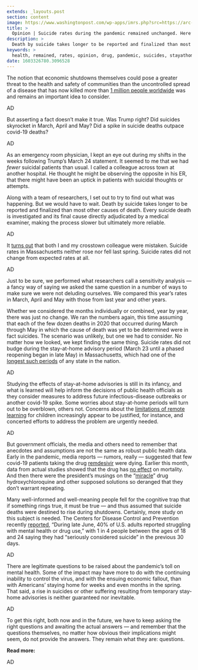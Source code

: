 ```yaml
--- 
extends: _layouts.post 
section: content 
image: https://www.washingtonpost.com/wp-apps/imrs.php?src=https://arc-anglerfish-washpost-prod-washpost.s3.amazonaws.com/public/CNOCOZX6VEI6VMHEGUHE4YGMSE.jpg&w=1440 
title: > 
  Opinion | Suicide rates during the pandemic remained unchanged. Here’s what we can learn from that. 
description: > 
  Death by suicide takes longer to be reported and finalized than most other causes of death.Every suicide death is investigated and its final cause directly adjudicated by a medical examiner, making the process slower but ultimately more reliable.Suicide rates in Massachusetts neither rose nor fell last spring.Suicide rates did not change from expected rates at all.Suicide rates did not budge during the stay-at-home advisory period (March 23 until a phased reopening began in late May) in Massachusetts, which had one of the longest such periods of any state in the nation. 
keywords: > 
  health, remained, rates, opinion, drug, pandemic, suicides, stayathome, right, reported, heres, death, true, learn, suicide, unchanged 
date: 1603326780.3096528 
--- 
```

<div><p class="font--body font-copy gray-darkest ma-0 pb-md ">The notion that economic shutdowns themselves could pose a greater threat to the health and safety of communities than the uncontrolled spread of a disease that has now killed more than <a href="https://coronavirus.jhu.edu/map.html" target="_blank">1 million people worldwide</a> was and remains an important idea to consider.</p><p class="absolute z-0">AD</p><p class=""></p><p class="font--body font-copy gray-darkest ma-0 pb-md ">But asserting a fact doesn&#8217;t make it true. Was Trump right? Did suicides skyrocket in March, April and May? Did a spike in suicide deaths outpace covid-19 deaths?</p><p class="absolute z-0">AD</p><p class=""></p><p class="font--body font-copy gray-darkest ma-0 pb-md ">As an emergency room physician, I kept an eye out during my shifts in the weeks following Trump&#8217;s March 24 statement. It seemed to me that we had <i>fewer</i> suicidal patients than usual. I called a colleague across town at another hospital. He thought he might be observing the opposite in his ER, that there might have been an uptick in patients with suicidal thoughts or attempts.</p><p class="font--body font-copy gray-darkest ma-0 pb-md ">Along with a team of researchers, I set out to try to find out what was happening. But we would have to wait. Death by suicide takes longer to be reported and finalized than most other causes of death. Every suicide death is investigated and its final cause directly adjudicated by a medical examiner, making the process slower but ultimately more reliable.</p><p class="absolute z-0">AD</p><p class=""></p><p class="font--body font-copy gray-darkest ma-0 pb-md ">It <a href="https://www.medrxiv.org/content/10.1101/2020.10.20.20215343v1">turns out</a> that both I and my crosstown colleague were mistaken. Suicide rates in Massachusetts neither rose nor fell last spring. Suicide rates did not change from expected rates at all.</p><p class="absolute z-0">AD</p><p class=""></p><p class="font--body font-copy gray-darkest ma-0 pb-md ">Just to be sure, we performed what researchers call a sensitivity analysis &#8212; a fancy way of saying we asked the same question in a number of ways to make sure we were not deluding ourselves. We compared this year&#8217;s rates in March, April and May with those from last year and other years.</p><p class="font--body font-copy gray-darkest ma-0 pb-md ">Whether we considered the months individually or combined, year by year, there was just no change. We ran the numbers again, this time assuming that each of the few dozen deaths in 2020 that occurred during March through May in which the cause of death was yet to be determined were in fact suicides. The scenario was unlikely, but one we had to consider. No matter how we looked, we kept finding the same thing. Suicide rates did not budge during the stay-at-home advisory period (March 23 until a phased reopening began in late May) in Massachusetts, which had one of the <a href="https://www.cnn.com/2020/05/18/us/massachusetts-connecticut-reopening-coronavirus/index.html" target="_blank">longest such periods</a> of any state in the nation.</p><p class="absolute z-0">AD</p><p class=""></p><p class="font--body font-copy gray-darkest ma-0 pb-md ">Studying the effects of stay-at-home advisories is still in its infancy, and what is learned will help inform the decisions of public health officials as they consider measures to address future infectious-disease outbreaks or another covid-19 spike. Some worries about stay-at-home periods will turn out to be overblown, others not. Concerns about the <a href="https://www.propublica.org/article/the-students-left-behind-by-remote-learning">limitations of remote learning</a> for children increasingly appear to be justified, for instance, and concerted efforts to address the problem are urgently needed.</p><p class="absolute z-0">AD</p><p class=""></p><p class="font--body font-copy gray-darkest ma-0 pb-md ">But government officials, the media and others need to remember that anecdotes and assumptions are not the same as robust public health data. Early in the pandemic, media reports &#8212; rumors, really &#8212; suggested that few covid-19 patients taking the drug <a href="https://www.statnews.com/2020/04/16/early-peek-at-data-on-gilead-coronavirus-drug-suggests-patients-are-responding-to-treatment/">remdesivir</a> were dying. Earlier this month, data from actual studies showed that the drug has <a href="https://www.nejm.org/doi/full/10.1056/NEJMoa2007764">no effect</a> on mortality. And then there were the president&#8217;s musings on the &#8220;<a href="https://www.washingtonpost.com/outlook/2020/05/19/trump-hydroxychloroquine-science/?itid=lk_inline_manual_19">miracle</a>&#8221; drug hydroxychloroquine and other supposed solutions so deranged that they don&#8217;t warrant repeating.</p><p class="font--body font-copy gray-darkest ma-0 pb-md ">Many well-informed and well-meaning people fell for the cognitive trap that if something rings true, it must be true &#8212; and thus assumed that suicide deaths were destined to rise during shutdowns. Certainly, more study on this subject is needed. The Centers for Disease Control and Prevention recently <a href="https://www.cdc.gov/mmwr/volumes/69/wr/mm6932a1.htm?s_cid=mm6932a1_w">reported</a>, &#8220;During late June, 40% of U.S. adults reported struggling with mental health or drug use,&#8221; with 1 in 4 people between the ages of 18 and 24 saying they had &#8220;seriously considered suicide&#8221; in the previous 30 days.</p><p class="absolute z-0">AD</p><p class=""></p><p class="font--body font-copy gray-darkest ma-0 pb-md ">There are legitimate questions to be raised about the pandemic&#8217;s toll on mental health. Some of the impact may have more to do with the continuing inability to control the virus, and with the ensuing economic fallout, than with Americans&#8217; staying home for weeks and even months in the spring. That said, a rise in suicides or other suffering resulting from temporary stay-home advisories is neither guaranteed nor inevitable.</p><p class="absolute z-0">AD</p><p class=""></p><p class="font--body font-copy gray-darkest ma-0 pb-md ">To get this right, both now and in the future, we have to keep asking the right questions and awaiting the actual answers &#8212; and remember that the questions themselves, no matter how obvious their implications might seem, do not provide the answers. They remain what they are: questions.</p><p class="font--body font-copy gray-darkest ma-0 pb-md "><b>Read more:</b></p><p class="absolute z-0">AD</p><p class=""></p></div>